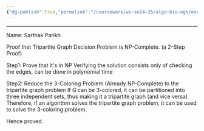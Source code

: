 ```yaml
---
{"dg-publish":true,"permalink":"/coursework/wi-se24-25/algo-bio-ngs/exercise/blatt1-2/","noteIcon":""}
---
```


---
Name: Sarthak Parikh

Proof that Tripartite Graph Decision Problem is NP-Complete. (a 2-Step Proof)

Step1: Prove that it's in NP
Verifying the solution consists only of checking the edges, can be done in polynomial time

Step2: Reduce the 3-Coloring Problem (Already NP-Complete) to the tripartite graph problem
If G can be 3-colored, it can be partitioned into three independent sets, thus making it a tripartite graph (and vice versa)
Therefore, if an algorithm solves the tripartite graph problem, it can be used to solve the 3-coloring problem. 

Hence proved. 